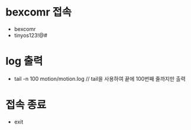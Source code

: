 # bexcomr 접속
  - bexcomr
  - tinyos123!@#

# log 출력
  - tail -n 100 motion/motion.log   // tail을 사용하여 끝에 100번째 줄까지만 출력

# 접속 종료
  - exit
